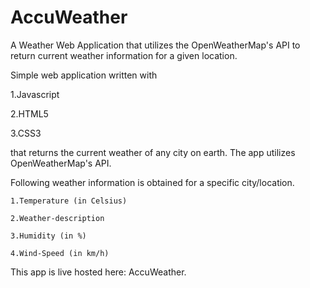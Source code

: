 # AccuWeather
A Weather Web Application that utilizes the OpenWeatherMap's API to return current weather information for a given location.

Simple web application written with

  1.Javascript
  
  2.HTML5
  
  3.CSS3
  
that returns the current weather of any city on earth. The app utilizes OpenWeatherMap's API.

Following weather information is obtained for a specific city/location.


    1.Temperature (in Celsius)
    
    2.Weather-description
    
    3.Humidity (in %)
    
    4.Wind-Speed (in km/h)
    
This app is live hosted here: AccuWeather.
